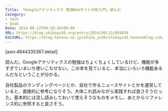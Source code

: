 ```yaml
---
Title: 「Googleアナリティクス 実践Webサイト分析入門」読んだ
Category:
- tech
- book
Date: 2014-09-12T09:10:34+09:00
URL: https://blog.shibayu36.org/entry/2014/09/12/091034
EditURL: https://blog.hatena.ne.jp/shiba_yu36/shibayu36.hatenablog.com/atom/entry/12921228815732632196
---
```


[asin:4844335367:detail]

読んだ。Googleアナリティクスの勉強はちょくちょくしているけど、機能が多すぎていまいち使いこなせない。この本を見ていると、本当にいろいろ機能あるんだなということが分かる。

自社製品のランディングページとか、自社で作るニュースサイトとかを運営していると、直接的に参考になりそう。大体これ読みながら実践すれば良さそうだった。基本的には流し読みしておいて使えそうなものをメモし、あとからリファレンス的に参照すると良さそう。
